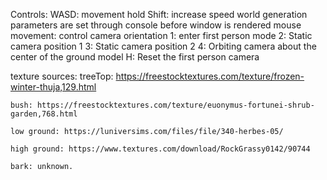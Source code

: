Controls: 
	WASD: movement
	hold Shift: increase speed
	world generation parameters are set through console before window is rendered
	mouse movement: control camera orientation
	1: enter first person mode
	2: Static camera position 1
	3: Static camera position 2
	4: Orbiting camera about the center of the ground model
	H: Reset the first person camera

texture sources:
	treeTop: https://freestocktextures.com/texture/frozen-winter-thuja,129.html

	bush: https://freestocktextures.com/texture/euonymus-fortunei-shrub-garden,768.html
	
	low ground: https://luniversims.com/files/file/340-herbes-05/
	
	high ground: https://www.textures.com/download/RockGrassy0142/90744
	
	bark: unknown.